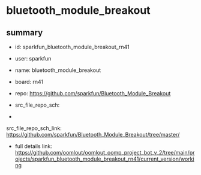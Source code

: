 # bluetooth_module_breakout
 
## summary 
* id: sparkfun_bluetooth_module_breakout_rn41
* user: sparkfun
* name: bluetooth_module_breakout
* board: rn41
* repo: https://github.com/sparkfun/Bluetooth_Module_Breakout



* src_file_repo_sch: 
*
 src_file_repo_sch_link: https://github.com/sparkfun/Bluetooth_Module_Breakout/tree/master/
* full details link: https://github.com/oomlout/oomlout_oomp_project_bot_v_2/tree/main/projects/sparkfun_bluetooth_module_breakout_rn41/current_version/working  






